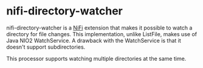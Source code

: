 # nifi-directory-watcher

nifi-directory-watcher is a [NiFi](https://nifi.apache.org) extension that makes it possible to
watch a directory for file changes. This implementation, unlike ListFile, makes use of Java NIO2
WatchService. A drawback with the WatchService is that it doesn't support subdirectories.

This processor supports watching multiple directories at the same time.